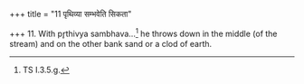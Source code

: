 +++
title = "11 पृथिव्या सम्भवेति सिकता"

+++
11. With pr̥thivya sambhava...[^1] he throws down in the middle (of the stream) and on the other bank sand or a clod of earth.  


[^1]: TS I.3.5.g.  
